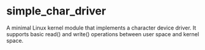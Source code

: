 # simple_char_driver
A minimal Linux kernel module that implements a character device driver. It supports basic read() and write() operations between user space and kernel space.
